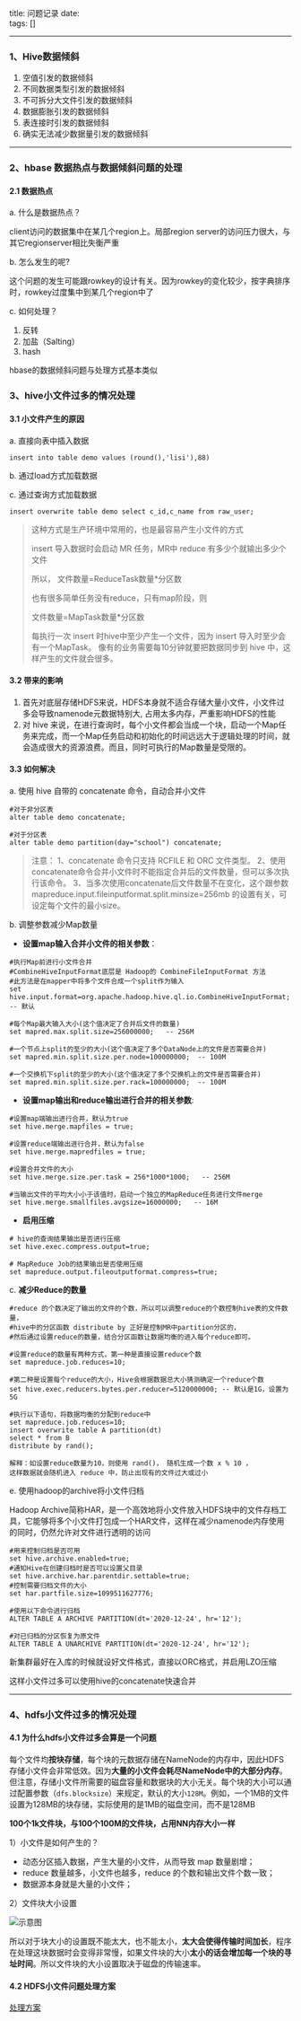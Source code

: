 title:  问题记录
date:  
tags: []

---
 <!--more-->


### 1、Hive数据倾斜

1. 空值引发的数据倾斜
2. 不同数据类型引发的数据倾斜
3. 不可拆分大文件引发的数据倾斜
4. 数据膨胀引发的数据倾斜
5. 表连接时引发的数据倾斜
6. 确实无法减少数据量引发的数据倾斜

---

### 2、hbase 数据热点与数据倾斜问题的处理

#### 2.1 数据热点

a. 什么是数据热点？

client访问的数据集中在某几个region上。局部region server的访问压力很大，与其它regionserver相比失衡严重

b. 怎么发生的呢?

这个问题的发生可能跟rowkey的设计有关。因为rowkey的变化较少，按字典排序时，rowkey过度集中到某几个region中了

c. 如何处理？

1. 反转
2. 加盐（Salting）
3. hash

hbase的数据倾斜问题与处理方式基本类似

### 3、hive小文件过多的情况处理

#### 3.1 小文件产生的原因

a.  直接向表中插入数据

```
insert into table demo values (round(),'lisi'),88)
```

b. 通过load方式加载数据

c. 通过查询方式加载数据

```
insert overwrite table demo select c_id,c_name from raw_user;
```

>
> 这种方式是生产环境中常用的，也是最容易产生小文件的方式
>
> insert 导入数据时会启动 MR 任务，MR中 reduce 有多少个就输出多少个文件
>
> 所以， 文件数量=ReduceTask数量*分区数
>
> 也有很多简单任务没有reduce，只有map阶段，则
>
> 文件数量=MapTask数量*分区数
>
> 每执行一次 insert 时hive中至少产生一个文件，因为 insert 导入时至少会有一个MapTask。
> 像有的业务需要每10分钟就要把数据同步到 hive 中，这样产生的文件就会很多。

#### 3.2 带来的影响

1. 首先对底层存储HDFS来说，HDFS本身就不适合存储大量小文件，小文件过多会导致namenode元数据特别大, 占用太多内存，严重影响HDFS的性能
2. 对 hive 来说，在进行查询时，每个小文件都会当成一个块，启动一个Map任务来完成，而一个Map任务启动和初始化的时间远远大于逻辑处理的时间，就会造成很大的资源浪费。而且，同时可执行的Map数量是受限的。

#### 3.3 如何解决

a. 使用 hive 自带的 concatenate 命令，自动合并小文件

```
#对于非分区表
alter table demo concatenate;

#对于分区表
alter table demo partition(day="school") concatenate;
```

>  注意： 
> 1、concatenate 命令只支持 RCFILE 和 ORC 文件类型。 
> 2、使用concatenate命令合并小文件时不能指定合并后的文件数量，但可以多次执行该命令。 
> 3、当多次使用concatenate后文件数量不在变化，这个跟参数 mapreduce.input.fileinputformat.split.minsize=256mb 的设置有关，可设定每个文件的最小size。

b. 调整参数减少Map数量

- **设置map输入合并小文件的相关参数**：

```
#执行Map前进行小文件合并
#CombineHiveInputFormat底层是 Hadoop的 CombineFileInputFormat 方法
#此方法是在mapper中将多个文件合成一个split作为输入
set hive.input.format=org.apache.hadoop.hive.ql.io.CombineHiveInputFormat; -- 默认

#每个Map最大输入大小(这个值决定了合并后文件的数量)
set mapred.max.split.size=256000000;   -- 256M

#一个节点上split的至少的大小(这个值决定了多个DataNode上的文件是否需要合并)
set mapred.min.split.size.per.node=100000000;  -- 100M

#一个交换机下split的至少的大小(这个值决定了多个交换机上的文件是否需要合并)
set mapred.min.split.size.per.rack=100000000;  -- 100M
```

- **设置map输出和reduce输出进行合并的相关参数**:

```
#设置map端输出进行合并，默认为true
set hive.merge.mapfiles = true;

#设置reduce端输出进行合并，默认为false
set hive.merge.mapredfiles = true;

#设置合并文件的大小
set hive.merge.size.per.task = 256*1000*1000;   -- 256M

#当输出文件的平均大小小于该值时，启动一个独立的MapReduce任务进行文件merge
set hive.merge.smallfiles.avgsize=16000000;   -- 16M 
```

- **启用压缩**

```
# hive的查询结果输出是否进行压缩
set hive.exec.compress.output=true;

# MapReduce Job的结果输出是否使用压缩
set mapreduce.output.fileoutputformat.compress=true;
```

c. **减少Reduce的数量**

```
#reduce 的个数决定了输出的文件的个数，所以可以调整reduce的个数控制hive表的文件数量，
#hive中的分区函数 distribute by 正好是控制MR中partition分区的，
#然后通过设置reduce的数量，结合分区函数让数据均衡的进入每个reduce即可。

#设置reduce的数量有两种方式，第一种是直接设置reduce个数
set mapreduce.job.reduces=10;

#第二种是设置每个reduce的大小，Hive会根据数据总大小猜测确定一个reduce个数
set hive.exec.reducers.bytes.per.reducer=5120000000; -- 默认是1G，设置为5G

#执行以下语句，将数据均衡的分配到reduce中
set mapreduce.job.reduces=10;
insert overwrite table A partition(dt)
select * from B
distribute by rand();

解释：如设置reduce数量为10，则使用 rand()， 随机生成一个数 x % 10 ，
这样数据就会随机进入 reduce 中，防止出现有的文件过大或过小
```

e. 使用hadoop的archive将小文件归档

Hadoop Archive简称HAR，是一个高效地将小文件放入HDFS块中的文件存档工具，它能够将多个小文件打包成一个HAR文件，这样在减少namenode内存使用的同时，仍然允许对文件进行透明的访问

```
#用来控制归档是否可用
set hive.archive.enabled=true;
#通知Hive在创建归档时是否可以设置父目录
set hive.archive.har.parentdir.settable=true;
#控制需要归档文件的大小
set har.partfile.size=1099511627776;

#使用以下命令进行归档
ALTER TABLE A ARCHIVE PARTITION(dt='2020-12-24', hr='12');

#对已归档的分区恢复为原文件
ALTER TABLE A UNARCHIVE PARTITION(dt='2020-12-24', hr='12');
```

新集群最好在入库的时候就设好文件格式，直接以ORC格式，并启用LZO压缩

这样小文件过多可以使用hive的concatenate快速合并

---

### 4、hdfs小文件过多的情况处理

#### 4.1 为什么hdfs小文件过多会算是一个问题

每个文件均**按块存储**，每个块的元数据存储在NameNode的内存中，因此HDFS存储小文件会非常低效。因为**大量的小文件会耗尽NameNode中的大部分内存**。但注意，存储小文件所需要的磁盘容量和数据块的大小无关。每个块的大小可以通过配置参数（`dfs.blocksize`）来规定，默认的大小`128M`。例如，一个1MB的文件设置为128MB的块存储，实际使用的是1MB的磁盘空间，而不是128MB

**100个1k文件块，与100个100M的文件块，占用NN内存大小一样**

1）小文件是如何产生的？

- 动态分区插入数据，产生大量的小文件，从而导致 map 数量剧增；
- reduce 数量越多，小文件也越多，reduce 的个数和输出文件个数一致；
- 数据源本身就是大量的小文件；

2）文件块大小设置

![示意图](http://img.wqkenqing.ren/typora_img/eb7e341b695443c1a49483fc7d1608ed.png) 

所以对于块大小的设置既不能太大，也不能太小，**太大会使得传输时间加长**，程序在处理这块数据时会变得非常慢，如果文件块的大小**太小的话会增加每一个块的寻址时间**。所以文件块的大小设置取决于磁盘的传输速率。

#### 4.2 HDFS小文件问题处理方案

[处理方案](https://cloud.tencent.com/developer/article/1779976)

